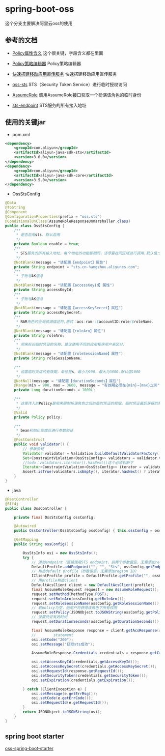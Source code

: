 # spring-boot-oss

  这个分支主要解决阿里云oss的使用

## 参考的文档

* [Policy属性含义](https://help.aliyun.com/document_detail/100680.html?spm=a2c4g.11186623.2.8.320841f0tGGFLR#h2-url-7) 这个很关键，字段含义都在里面

* [Policy策略编辑器](http://gosspublic.alicdn.com/ram-policy-editor/index.html?spm=a2c4g.11186623.2.10.3a8f3eb10uleqj) Policy策略编辑器

* [快速搭建移动应用直传服务](https://help.aliyun.com/document_detail/31920.html?spm=a2c4g.11186623.6.1378.1b307d43Se1NJZ) 快速搭建移动应用直传服务

* [oss-sts](https://help.aliyun.com/document_detail/100624.html?spm=5176.10695662.1996646101.searchclickresult.64e0515aCLJzVr) STS（Security Token Service）进行临时授权访问

* [AssumeRole](https://helpcdn.aliyun.com/document_detail/28763.html?spm=a2c4g.11186623.2.16.481e7074k4fkgq#reference-clc-3sv-xdb) 调用AssumeRole接口获取一个扮演该角色的临时身份

* [sts-endpoint](https://helpcdn.aliyun.com/document_detail/66053.html?spm=a2c4g.11186623.2.15.481e7074bRCZ8B#reference-sdg-3pv-xdb) STS服务的所有接入地址

## 使用的关键jar

* pom.xml
```xml
<dependency>
    <groupId>com.aliyun</groupId>
    <artifactId>aliyun-java-sdk-sts</artifactId>
    <version>3.0.0</version>
</dependency>
<dependency>
    <groupId>com.aliyun</groupId>
    <artifactId>aliyun-java-sdk-core</artifactId>
    <version>3.5.0</version>
</dependency>
```

* OssStsConfig
```java
@Data
@ToString
@Component
@ConfigurationProperties(prefix = "oss.sts")
@ConditionalOnClass(AssumeRoleResponseUnmarshaller.class)
public class OssStsConfig {
    /**
     * 是否启用sts，默认启用
     */
    private Boolean enable = true;
    /**
     * STS服务的所有接入地址，每个地址的功能都相同，请尽量在同区域进行调用.默认值:sts.cn-hangzhou.aliyuncs.com.
     */
    @NotBlank(message = "请配置【endpoint】属性")
    private String endpoint = "sts.cn-hangzhou.aliyuncs.com";
    /**
     * 子账号AK信息
     */
    @NotBlank(message = "请配置【accessKeyId】属性")
    private String accessKeyId;
    /**
     * 子账号AK信息
     */
    @NotBlank(message = "请配置【accessKeySecret】属性")
    private String accessKeySecret;
    /**
     * RAM角色的全局资源描述符,格式：acs:ram::$accountID:role/$roleName.
     */
    @NotBlank(message = "请配置【roleArn】属性")
    private String roleArn;
    /**
     * 用来标识临时凭证的名称，建议使用不同的应用程序用户来区分.
     */
    @NotBlank(message = "请配置【roleSessionName】属性")
    private String roleSessionName;

    /**
     * 设置临时凭证的有效期，单位是s，最小为900，最大为3600.默认值1000
     */
    @NotNull(message = "请配置【durationSeconds】属性")
    @Range(min = 900, max = 3600, message = "有效期必须在{min}~{max}之间")
    private Long durationSeconds = 1000L;

    /**
     * 这里传入的Policy是用来限制扮演角色之后的临时凭证的权限。临时凭证最后获得的权限是角色的权限和这里传入的Policy的交集。若policy为空，则用户将获得该角色下所有权限.
     */
    @Valid
    private Policy policy;

    /**
     * bean初始化完成后进行参数验证
     */
    @PostConstruct
    public void validator() {
        // 参数验证
        Validator validator = Validation.buildDefaultValidatorFactory().getValidator();
        Set<ConstraintViolation<OssStsConfig>> validators = validator.validate(this);
        //todo：validators.iterator().hasNext()这个必须判断下
        Iterator<ConstraintViolation<OssStsConfig>> iterator = validators.iterator();
        Assert.isTrue(validators.isEmpty(), iterator.hasNext() ? iterator.next().getMessage() : "OssStsConfig参数验证不通过");
    }
}
```

* java
```java
@RestController
@Slf4j
public class OssController {

    private final OssStsConfig ossConfig;

    @Autowired
    public OssController(OssStsConfig ossConfig) { this.ossConfig = ossConfig; }

    @GetMapping
    public String ossConfig() {

        OssStsInfo osi = new OssStsInfo();
        try {
            // 添加endpoint（直接使用STS endpoint，前两个参数留空，无需添加region ID）
            DefaultProfile.addEndpoint("", "", "Sts", ossConfig.getEndpoint());
            // 构造default profile（参数留空，无需添加region ID）
            IClientProfile profile = DefaultProfile.getProfile("", ossConfig.getAccessKeyId(), ossConfig.getAccessKeySecret());
            // 用profile构造client
            DefaultAcsClient client = new DefaultAcsClient(profile);
            final AssumeRoleRequest request = new AssumeRoleRequest();
            request.setMethod(MethodType.POST);
            request.setRoleArn(ossConfig.getRoleArn());
            request.setRoleSessionName(ossConfig.getRoleSessionName());
            // 若policy为空，则用户将获得该角色下所有权限
            request.setPolicy(JSONObject.toJSONString(ossConfig.getPolicy()));
            // 设置凭证有效时间
            request.setDurationSeconds(ossConfig.getDurationSeconds());

            final AssumeRoleResponse response = client.getAcsResponse(request);
            //        statement
            osi.setCode("200");
            osi.setMessage("获取sts成功");

            AssumeRoleResponse.Credentials credentials = response.getCredentials();

            osi.setAccessKeyId(credentials.getAccessKeyId());
            osi.setAccessKeySecret(credentials.getAccessKeySecret());
            osi.setRequestId(response.getRequestId());
            osi.setSecurityToken(credentials.getSecurityToken());
            osi.setExpiration(credentials.getExpiration());

        } catch (ClientException e) {
            osi.setMessage(e.getErrMsg());
            osi.setCode(e.getErrCode());
            osi.setRequestId(e.getRequestId());
        }
        return JSONObject.toJSONString(osi);
    }
}
```
## spring boot starter

[oss-spring-boot-starter](https://github.com/zhaoyunxing92/sunny-spring-boot-starter/tree/master/oss-spring-boot-starter)
